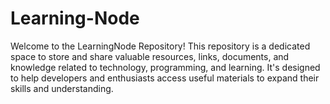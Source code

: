 # Learning-Node
Welcome to the LearningNode Repository! This repository is a dedicated space to store and share valuable resources, links, documents, and knowledge related to technology, programming, and learning. It's designed to help developers and enthusiasts access useful materials to expand their skills and understanding.
